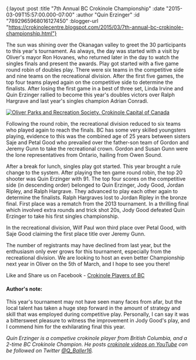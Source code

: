 {:layout :post
 :title "7th Annual BC Crokinole Championship"
 :date "2015-03-09T15:57:00.000-07:00"
 :author "Quin Erzinger"
 :id "7892965968016127450"
 :blogger-url "https://crokinolecentre.blogspot.com/2015/03/7th-annual-bc-crokinole-championship.html"}

The sun was shining over the Okanagan valley to greet the 30 participants to this year's tournament. As always, the day was started with a visit by Oliver's mayor Ron Hovanes, who returned later in the day to watch the singles finals and present the awards. Play got started with a five game round robin of doubles play. There were six teams in the competitive side and nine teams on the recreational division. After the first five games, the top four teams played again on the competitive side to determine the finalists. After losing the first game in a best of three set, Linda Irvine and Quin Erzinger rallied to become this year's doubles victors over Ralph Hargrave and last year's singles champion Adrian Conradi. 

[![Oliver Parks and Recreation Society. Crokinole Capital of Canada](/images/2015-03-09-7th-annual-bc-crokinole-championship/Untitled.png)](/images/2015-03-09-7th-annual-bc-crokinole-championship/Untitled.png)

Following the round robin, the recreational division reduced to six teams who played again to reach the finals. BC has some very skilled youngsters playing, evidence to this was the combined age of 25 years between sisters Saje and Petal Good who prevailed over the father-son team of Gordon and Jeremy Gunn to take the recreational crown. Gordon and Susan Gunn were the lone representatives from Ontario, hailing from Owen Sound.

After a break for lunch, singles play got started. This year brought a rule change to the system. After playing the ten game round robin, the top 20 shooter was Quin Erzinger with 91. The top four scores on the competitive side (in descending order) belonged to Quin Erzinger, Jody Good, Jordan Ripley, and Ralph Hargrave. They advanced to play each other again to determine the finalists. Ralph Hargraves lost to Jordan Ripley in the bronze final. First place was a rematch from the 2013 tournament. In a thrilling final which involved extra rounds and trick shot 20s, Jody Good defeated Quin Erzinger to take his first singles championship.

In the recreational division, Wilf Paul won third place over Petal Good, with Saje Good claiming the first place title over Jeremy Gunn.

The number of registrants may have declined from last year, but the enthusiasm only ever grows for this tournament, especially from the recreational division. We are looking to host an even better Championship next year in Oliver on the 5th of March, and I hope to see you there!

Like and Share us on Facebook - [Crokinole Players of BC](https://www.facebook.com/pages/Crokinole-Players-of-BC/444231245727377)

#### Author's note:

This year's tournament may not have seen many faces from afar, but the local talent has taken a huge step forward in the amount of strategy and skill that was employed during competitive play. Personally, I can say it was a bittersweet pleasure to witness the improvement in Jody Good's play, and I commend him for the exhilarating final this year.

*Quin Erzinger is a competive crokinole player from British Columbia, and a 2-time BC Crokinole Champion. He posts [crokinole videos on YouTube](https://www.youtube.com/user/rty977) can be followed on Twitter [@Q_Baller16](https://twitter.com/Q_Baller16).*
